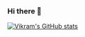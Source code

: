 ### Hi there 👋

[![Vikram's GitHub stats](https://github-readme-stats.vercel.app/api?username=vpsinghg)](https://github.com/anuraghazra/github-readme-stats)
<!--
**vpsinghg/vpsinghg** is a ✨ _special_ ✨ repository because its `README.md` (this file) appears on your GitHub profile.

Here are some ideas to get you started:

- 🔭 I’m currently working on ...
- 🌱 I’m currently learning ...
- 👯 I’m looking to collaborate on ...
- 🤔 I’m looking for help with ...
- 💬 Ask me about ...
- 📫 How to reach me: ...
- 😄 Pronouns: ...
- ⚡ Fun fact: ...
-->
